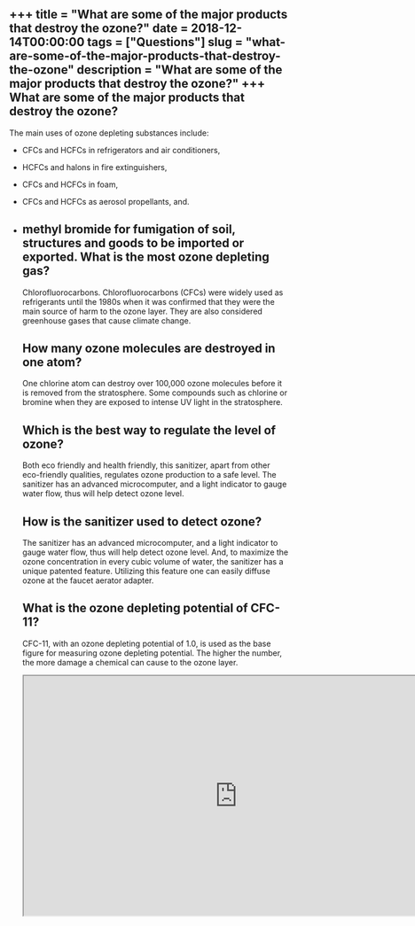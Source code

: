 +++
title = "What are some of the major products that destroy the ozone?"
date = 2018-12-14T00:00:00
tags = ["Questions"]
slug = "what-are-some-of-the-major-products-that-destroy-the-ozone"
description = "What are some of the major products that destroy the ozone?"
+++
What are some of the major products that destroy the ozone?
-----------------------------------------------------------

The main uses of ozone depleting substances include:

- CFCs and HCFCs in refrigerators and air conditioners,
- HCFCs and halons in fire extinguishers,
- CFCs and HCFCs in foam,
- CFCs and HCFCs as aerosol propellants, and.
- methyl bromide for fumigation of soil, structures and goods to be imported or exported. What is the most ozone depleting gas?
    -------------------------------------
    
    Chlorofluorocarbons. Chlorofluorocarbons (CFCs) were widely used as refrigerants until the 1980s when it was confirmed that they were the main source of harm to the ozone layer. They are also considered greenhouse gases that cause climate change.
    
    How many ozone molecules are destroyed in one atom?
    ---------------------------------------------------
    
    One chlorine atom can destroy over 100,000 ozone molecules before it is removed from the stratosphere. Some compounds such as chlorine or bromine when they are exposed to intense UV light in the stratosphere.
    
    Which is the best way to regulate the level of ozone?
    -----------------------------------------------------
    
    Both eco friendly and health friendly, this sanitizer, apart from other eco-friendly qualities, regulates ozone production to a safe level. The sanitizer has an advanced microcomputer, and a light indicator to gauge water flow, thus will help detect ozone level.
    
    How is the sanitizer used to detect ozone?
    ------------------------------------------
    
    The sanitizer has an advanced microcomputer, and a light indicator to gauge water flow, thus will help detect ozone level. And, to maximize the ozone concentration in every cubic volume of water, the sanitizer has a unique patented feature. Utilizing this feature one can easily diffuse ozone at the faucet aerator adapter.
    
    What is the ozone depleting potential of CFC-11?
    ------------------------------------------------
    
    CFC-11, with an ozone depleting potential of 1.0, is used as the base figure for measuring ozone depleting potential. The higher the number, the more damage a chemical can cause to the ozone layer.
    
    <iframe allow="accelerometer; autoplay; clipboard-write; encrypted-media; gyroscope; picture-in-picture" allowfullscreen="" class="__youtube_prefs__  epyt-is-override  no-lazyload" data-no-lazy="1" data-origheight="433" data-origwidth="770" data-skipgform_ajax_framebjll="" height="433" id="_ytid_80516" loading="lazy" src="https://www.youtube.com/embed/IniJx-vRHG0?enablejsapi=1&autoplay=0&cc_load_policy=0&cc_lang_pref=&iv_load_policy=1&loop=0&modestbranding=0&rel=1&fs=1&playsinline=0&autohide=2&theme=dark&color=red&controls=1&" title="YouTube player" width="770"></iframe>